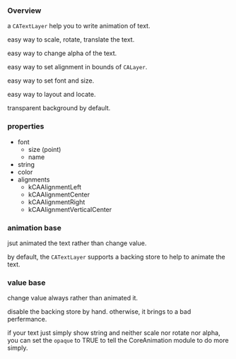 ### Overview
a `CATextLayer` help you to write animation of text.

easy way to scale, rotate, translate the text.

easy way to change alpha of the text.

easy way to set alignment in bounds of `CALayer`.

easy way to set font and size.

easy way to layout and locate.

transparent background by default.

### properties
* font
  *  size (point)
  *  name
* string
* color
* alignments
  *  kCAAlignmentLeft
  *  kCAAlignmentCenter
  *  kCAAlignmentRight
  *  kCAAlignmentVerticalCenter

### animation base
jsut animated the text rather than change value.

by default, the `CATextLayer` supports a backing store to help to animate the text.

### value base
change value always rather than animated it.

disable the backing store by hand. otherwise, it brings to a bad perfermance.

if your text just simply show string and neither scale nor rotate nor alpha, you can set the `opaque` to TRUE to tell the CoreAnimation module to do more simply.
